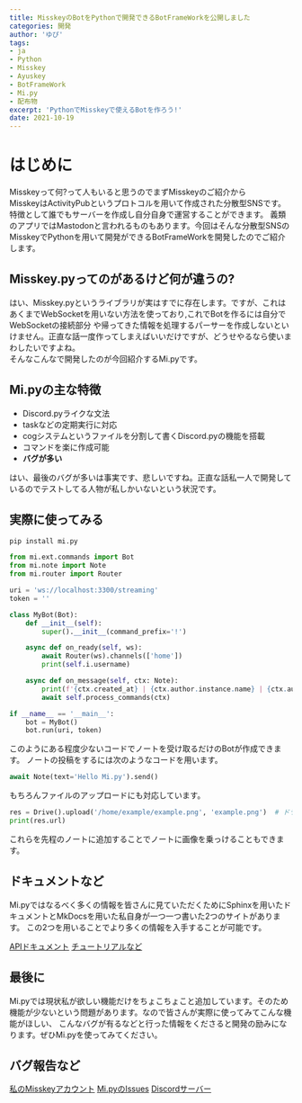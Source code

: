 ```yaml
---
title: MisskeyのBotをPythonで開発できるBotFrameWorkを公開しました
categories: 開発
author: 'ゆぴ'
tags:
- ja
- Python
- Misskey
- Ayuskey
- BotFrameWork
- Mi.py
- 配布物
excerpt: 'PythonでMisskeyで使えるBotを作ろう!'
date: 2021-10-19
---
```


<!-- toc -->

# はじめに

Misskeyって何?って人もいると思うのでまずMisskeyのご紹介から  
MisskeyはActivityPubというプロトコルを用いて作成された分散型SNSです。特徴として誰でもサーバーを作成し自分自身で運営することができます。
義類のアプリではMastodonと言われるものもあります。今回はそんな分散型SNSのMisskeyでPythonを用いて開発ができるBotFrameWorkを開発したのでご紹介します。


## Misskey.pyってのがあるけど何が違うの?

はい、Misskey.pyというライブラリが実はすでに存在します。ですが、これはあくまでWebSocketを用いない方法を使っており,これでBotを作るには自分でWebSocketの接続部分
や帰ってきた情報を処理するパーサーを作成しないといけません。正直な話一度作ってしまえばいいだけですが、どうせやるなら使いまわしたいですよね。  
そんなこんなで開発したのが今回紹介するMi.pyです。

## Mi.pyの主な特徴
- Discord.pyライクな文法
- taskなどの定期実行に対応
- cogシステムというファイルを分割して書くDiscord.pyの機能を搭載
- コマンドを楽に作成可能
- **バグが多い**

はい、最後のバグが多いは事実です、悲しいですね。正直な話私一人で開発しているのでテストしてる人物が私しかいないという状況です。

## 実際に使ってみる

```bash
pip install mi.py
```

```python
from mi.ext.commands import Bot
from mi.note import Note
from mi.router import Router

uri = 'ws://localhost:3300/streaming'
token = ''

class MyBot(Bot):
    def __init__(self):
        super().__init__(command_prefix='!')

    async def on_ready(self, ws):
        await Router(ws).channels(['home'])
        print(self.i.username)

    async def on_message(self, ctx: Note):
        print(f'{ctx.created_at} | {ctx.author.instance.name} | {ctx.author.username}がノートしました: {ctx.text}')
        await self.process_commands(ctx)

if __name__ == '__main__':
    bot = MyBot()
    bot.run(uri, token)
```

このようにある程度少ないコードでノートを受け取るだけのBotが作成できます。
ノートの投稿をするには次のようなコードを用います。

```python
await Note(text='Hello Mi.py').send()
```

もちろんファイルのアップロードにも対応しています。

```python
res = Drive().upload('/home/example/example.png', 'example.png')  # ドライブに画像をアップロード
print(res.url)
```

これらを先程のノートに追加することでノートに画像を乗っけることもできます。

## ドキュメントなど

Mi.pyではなるべく多くの情報を皆さんに見ていただくためにSphinxを用いたドキュメントとMkDocsを用いた私自身が一つ一つ書いた2つのサイトがあります。
この2つを用いることでより多くの情報を入手することが可能です。

[APIドキュメント](https://mipy.readthedocs.io/ja/latest/)
[チュートリアルなど](https://mipy-hub.readthedocs.io/ja/latest/)

## 最後に

Mi.pyでは現状私が欲しい機能だけをちょこちょこと追加しています。そのため機能が少ないという問題があります。なので皆さんが実際に使ってみてこんな機能がほしい、
こんなバグが有るなどと行った情報をくださると開発の励みになります。ぜひMi.pyを使ってみてください。

## バグ報告など

[私のMisskeyアカウント](https://ar.akarinext.org/@yupix)
[Mi.pyのIssues](https://github.com/yupix/Mi.py/issues)
[Discordサーバー](https://discord.gg/CcT997U)
